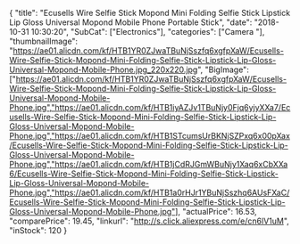 {
	"title": "Ecusells Wire Selfie Stick Mopond Mini Folding Selfie Stick Lipstick Lip Gloss Universal Mopond Mobile Phone Portable Stick",
	"date": "2018-10-31 10:30:20",
	"SubCat": ["Electronics"],
	"categories": ["Camera "],
	"thumbnailImage": "https://ae01.alicdn.com/kf/HTB1YR0ZJwaTBuNjSszfq6xgfpXaW/Ecusells-Wire-Selfie-Stick-Mopond-Mini-Folding-Selfie-Stick-Lipstick-Lip-Gloss-Universal-Mopond-Mobile-Phone.jpg_220x220.jpg",
	"BigImage": ["https://ae01.alicdn.com/kf/HTB1YR0ZJwaTBuNjSszfq6xgfpXaW/Ecusells-Wire-Selfie-Stick-Mopond-Mini-Folding-Selfie-Stick-Lipstick-Lip-Gloss-Universal-Mopond-Mobile-Phone.jpg","https://ae01.alicdn.com/kf/HTB1iyAZJv1TBuNjy0Fjq6yjyXXa7/Ecusells-Wire-Selfie-Stick-Mopond-Mini-Folding-Selfie-Stick-Lipstick-Lip-Gloss-Universal-Mopond-Mobile-Phone.jpg","https://ae01.alicdn.com/kf/HTB1STcumsUrBKNjSZPxq6x00pXax/Ecusells-Wire-Selfie-Stick-Mopond-Mini-Folding-Selfie-Stick-Lipstick-Lip-Gloss-Universal-Mopond-Mobile-Phone.jpg","https://ae01.alicdn.com/kf/HTB1jCdRJGmWBuNjy1Xaq6xCbXXa6/Ecusells-Wire-Selfie-Stick-Mopond-Mini-Folding-Selfie-Stick-Lipstick-Lip-Gloss-Universal-Mopond-Mobile-Phone.jpg","https://ae01.alicdn.com/kf/HTB1a0rHJr1YBuNjSszhq6AUsFXaC/Ecusells-Wire-Selfie-Stick-Mopond-Mini-Folding-Selfie-Stick-Lipstick-Lip-Gloss-Universal-Mopond-Mobile-Phone.jpg"],
	"actualPrice": 16.53,
	"comparePrice": 19.45,
	"linkurl": "http://s.click.aliexpress.com/e/cn6lV1uM",
	"inStock": 120
}
